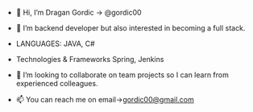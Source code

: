 - 👋 Hi, I’m Dragan Gordic -> @gordic00

- 👀 I’m backend developer but also interested in becoming a full stack.

- LANGUAGES:
    JAVA, C#

- Technologies & Frameworks
    Spring, Jenkins

- 💞️ I’m looking to collaborate on team projects so I can learn from experienced colleagues.
- 📫 You can reach me on email->gordic00@gmail.com
